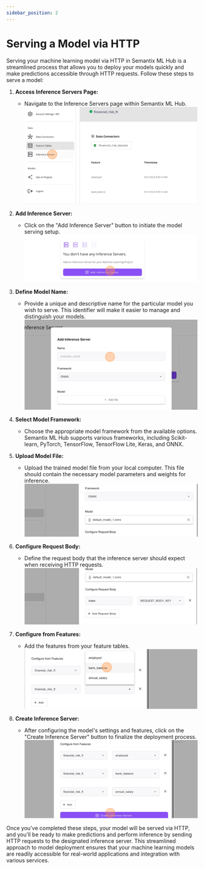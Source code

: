 ```yaml
---
sidebar_position: 2
---
```

# Serving a Model via HTTP

Serving your machine learning model via HTTP in Semantix ML Hub is a streamlined process that allows you to deploy your models quickly and make predictions accessible through HTTP requests. Follow these steps to serve a model:

1. **Access Inference Servers Page:**
   - Navigate to the Inference Servers page within Semantix ML Hub.
![infserver](/img/infserver.png)

2. **Add Inference Server:**
   - Click on the "Add Inference Server" button to initiate the model serving setup.
![infserveadd](/img/infserveadd.png)

1. **Define Model Name:**
   - Provide a unique and descriptive name for the particular model you wish to serve. This identifier will make it easier to manage and distinguish your models.
![infserve_name](/img/infserve_name.png)

1. **Select Model Framework:**
   - Choose the appropriate model framework from the available options. Semantix ML Hub supports various frameworks, including Scikit-learn, PyTorch, TensorFlow, TensorFlow Lite, Keras, and ONNX.

2. **Upload Model File:**
   - Upload the trained model file from your local computer. This file should contain the necessary model parameters and weights for inference.
![infserve_frame](/img/infserveframe.png)

1. **Configure Request Body:**
   - Define the request body that the inference server should expect when receiving HTTP requests.
![infserveupl](/img/infserveupl.png)


7. **Configure from Features:**
   - Add the features from your feature tables.
![infserveft](/img/infserveft.png)

8. **Create Inference Server:**
   - After configuring the model's settings and features, click on the "Create Inference Server" button to finalize the deployment process.
![infserve_create](/img/infserve_create.png)

Once you've completed these steps, your model will be served via HTTP, and you'll be ready to make predictions and perform inference by sending HTTP requests to the designated inference server. This streamlined approach to model deployment ensures that your machine learning models are readily accessible for real-world applications and integration with various services.